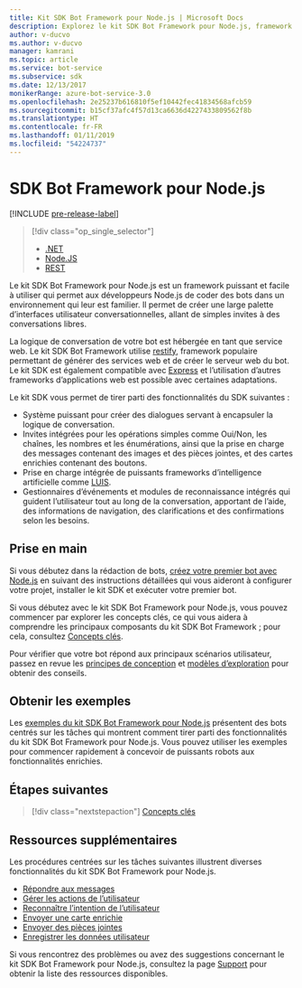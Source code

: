 ```yaml
---
title: Kit SDK Bot Framework pour Node.js | Microsoft Docs
description: Explorez le kit SDK Bot Framework pour Node.js, framework de génération de bots puissant et facile à utiliser.
author: v-ducvo
ms.author: v-ducvo
manager: kamrani
ms.topic: article
ms.service: bot-service
ms.subservice: sdk
ms.date: 12/13/2017
monikerRange: azure-bot-service-3.0
ms.openlocfilehash: 2e25237b616810f5ef10442fec41834568afcb59
ms.sourcegitcommit: b15cf37afc4f57d13ca6636d4227433809562f8b
ms.translationtype: HT
ms.contentlocale: fr-FR
ms.lasthandoff: 01/11/2019
ms.locfileid: "54224737"
---
```

# <a name="bot-framework-sdk-for-nodejs"></a>SDK Bot Framework pour Node.js

[!INCLUDE [pre-release-label](../includes/pre-release-label-v3.md)]

> [!div class="op_single_selector"]
> - [.NET](../dotnet/bot-builder-dotnet-overview.md)
> - [Node.JS](../nodejs/bot-builder-nodejs-overview.md)
> - [REST](../rest-api/bot-framework-rest-overview.md)

Le kit SDK Bot Framework pour Node.js est un framework puissant et facile à utiliser qui permet aux développeurs Node.js de coder des bots dans un environnement qui leur est familier.
Il permet de créer une large palette d’interfaces utilisateur conversationnelles, allant de simples invites à des conversations libres.

La logique de conversation de votre bot est hébergée en tant que service web. Le kit SDK Bot Framework utilise <a href="http://restify.com">restify</a>, framework populaire permettant de générer des services web et de créer le serveur web du bot. Le kit SDK est également compatible avec <a href="http://expressjs.com/">Express</a> et l’utilisation d’autres frameworks d’applications web est possible avec certaines adaptations. 

Le kit SDK vous permet de tirer parti des fonctionnalités du SDK suivantes : 

- Système puissant pour créer des dialogues servant à encapsuler la logique de conversation.
- Invites intégrées pour les opérations simples comme Oui/Non, les chaînes, les nombres et les énumérations, ainsi que la prise en charge des messages contenant des images et des pièces jointes, et des cartes enrichies contenant des boutons.
- Prise en charge intégrée de puissants frameworks d’intelligence artificielle comme <a href="http://luis.ai" target="_blank">LUIS</a>.
- Gestionnaires d’événements et modules de reconnaissance intégrés qui guident l’utilisateur tout au long de la conversation, apportant de l’aide, des informations de navigation, des clarifications et des confirmations selon les besoins.

## <a name="get-started"></a>Prise en main

Si vous débutez dans la rédaction de bots, [créez votre premier bot avec Node.js](bot-builder-nodejs-quickstart.md) en suivant des instructions détaillées qui vous aideront à configurer votre projet, installer le kit SDK et exécuter votre premier bot. 

Si vous débutez avec le kit SDK Bot Framework pour Node.js, vous pouvez commencer par explorer les concepts clés, ce qui vous aidera à comprendre les principaux composants du kit SDK Bot Framework ; pour cela, consultez [Concepts clés](bot-builder-nodejs-concepts.md).

Pour vérifier que votre bot répond aux principaux scénarios utilisateur, passez en revue les [principes de conception](../bot-service-design-principles.md) et [modèles d’exploration](../bot-service-design-pattern-task-automation.md) pour obtenir des conseils.

## <a name="get-samples"></a>Obtenir les exemples

Les [exemples du kit SDK Bot Framework pour Node.js](bot-builder-nodejs-samples.md) présentent des bots centrés sur les tâches qui montrent comment tirer parti des fonctionnalités du kit SDK Bot Framework pour Node.js. Vous pouvez utiliser les exemples pour commencer rapidement à concevoir de puissants robots aux fonctionnalités enrichies.

## <a name="next-steps"></a>Étapes suivantes
> [!div class="nextstepaction"]
> [Concepts clés](bot-builder-nodejs-concepts.md)

## <a name="additional-resources"></a>Ressources supplémentaires

Les procédures centrées sur les tâches suivantes illustrent diverses fonctionnalités du kit SDK Bot Framework pour Node.js.

* [Répondre aux messages](bot-builder-nodejs-use-default-message-handler.md)
* [Gérer les actions de l’utilisateur](bot-builder-nodejs-dialog-actions.md)
* [Reconnaître l’intention de l’utilisateur](bot-builder-nodejs-recognize-intent-messages.md)
* [Envoyer une carte enrichie](bot-builder-nodejs-send-rich-cards.md)
* [Envoyer des pièces jointes](bot-builder-nodejs-send-receive-attachments.md)
* [Enregistrer les données utilisateur](bot-builder-nodejs-save-user-data.md)


Si vous rencontrez des problèmes ou avez des suggestions concernant le kit SDK Bot Framework pour Node.js, consultez la page [Support](../bot-service-resources-links-help.md) pour obtenir la liste des ressources disponibles. 


[DesignGuide]: ../bot-service-design-principles.md 
[DesignPatterns]: ../bot-service-design-pattern-task-automation.md 
[HowTo]: bot-builder-nodejs-use-default-message-handler.md 
